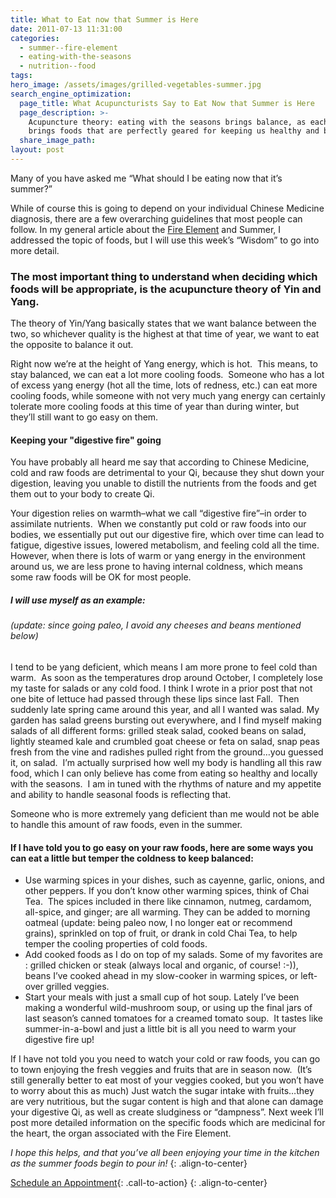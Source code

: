 ```yaml
---
title: What to Eat now that Summer is Here
date: 2011-07-13 11:31:00
categories:
  - summer--fire-element
  - eating-with-the-seasons
  - nutrition--food
tags:
hero_image: /assets/images/grilled-vegetables-summer.jpg
search_engine_optimization:
  page_title: What Acupuncturists Say to Eat Now that Summer is Here
  page_description: >-
    Acupuncture theory: eating with the seasons brings balance, as each season
    brings foods that are perfectly geared for keeping us healthy and balanced.
  share_image_path:
layout: post
---
```


Many of you have asked me “What should I be eating now that it’s summer?”&nbsp;

While of course this is going to depend on your individual Chinese Medicine diagnosis, there are a few overarching guidelines that most people can follow. In my general article about the [Fire Element](http://www.wisdomwaysacupuncture.com/2017/05/23/into-the-fire-we-go-more-tips-from-an-acupuncturist-for-staying-balanced-in-summer/) and Summer, I addressed the topic of foods, but I will use this week’s “Wisdom” to go into more detail.

### The most important thing to understand when deciding which foods will be appropriate, is the acupuncture theory of Yin and Yang.

The theory of Yin/Yang basically states that we want balance between the two, so whichever quality is the highest at that time of year, we want to eat the opposite to balance it out.&nbsp;

Right now we’re at the height of Yang energy, which is hot.&nbsp; This means, to stay balanced, we can eat a lot more cooling foods.&nbsp; Someone who has a lot of excess yang energy (hot all the time, lots of redness, etc.) can eat more cooling foods, while someone with not very much yang energy can certainly tolerate more cooling foods at this time of year than during winter, but they’ll still want to go easy on them.

#### Keeping your "digestive fire" going

You have probably all heard me say that according to Chinese Medicine, cold and raw foods are detrimental to your Qi, because they shut down your digestion, leaving you unable to distill the nutrients from the foods and get them out to your body to create Qi.&nbsp;

Your digestion relies on warmth–what we call “digestive fire”–in order to assimilate nutrients.&nbsp; When we constantly put cold or raw foods into our bodies, we essentially put out our digestive fire, which over time can lead to fatigue, digestive issues, lowered metabolism, and feeling cold all the time.&nbsp; However, when there is lots of warm or yang energy in the environment around us, we are less prone to having internal coldness, which means some raw foods will be OK for most people.

##### I will use myself as an example:

###### (update: since going paleo, I avoid any cheeses and beans mentioned below)

I tend to be yang deficient, which means I am more prone to feel cold than warm.&nbsp; As soon as the temperatures drop around October, I completely lose my taste for salads or any cold food. I think I wrote in a prior post that not one bite of lettuce had passed through these lips since last Fall.&nbsp; Then suddenly late spring came around this year, and all I wanted was salad. My garden has salad greens bursting out everywhere, and I find myself making salads of all different forms: grilled steak salad, cooked beans on salad, lightly steamed kale and crumbled goat cheese or feta on salad, snap peas fresh from the vine and radishes pulled right from the ground…you guessed it, on salad.&nbsp; I’m actually surprised how well my body is handling all this raw food, which I can only believe has come from eating so healthy and locally with the seasons.&nbsp; I am in tuned with the rhythms of nature and my appetite and ability to handle seasonal foods is reflecting that.

Someone who is more extremely yang deficient than me would not be able to handle this amount of raw foods, even in the summer.

#### If I have told you to go easy on your raw foods, here are some ways you can eat a little but temper the coldness to keep balanced:

* Use warming spices in your dishes, such as cayenne, garlic, onions, and other peppers. If you don’t know other warming spices, think of Chai Tea.&nbsp; The spices included in there like cinnamon, nutmeg, cardamom, all-spice, and ginger; are all warming. They can be added to morning oatmeal (update: being paleo now, I no longer eat or recommend grains), sprinkled on top of fruit, or drank in cold Chai Tea, to help temper the cooling properties of cold foods.
* Add cooked foods as I do on top of my salads. Some of my favorites are : grilled chicken or steak (always local and organic, of course! :-)), beans I’ve cooked ahead in my slow-cooker in warming spices, or left-over grilled veggies.
* Start your meals with just a small cup of hot soup. Lately I’ve been making a wonderful wild-mushroom soup, or using up the final jars of last season’s canned tomatoes for a creamed tomato soup.&nbsp; It tastes like summer-in-a-bowl and just a little bit is all you need to warm your digestive fire up!

If I have not told you you need to watch your cold or raw foods, you can go to town enjoying the fresh veggies and fruits that are in season now.&nbsp; (It’s still generally better to eat most of your veggies cooked, but you won’t have to worry about this as much) Just watch the sugar intake with fruits…they are very nutritious, but the sugar content is high and that alone can damage your digestive Qi, as well as create sludginess or “dampness”. Next week I’ll post more detailed information on the specific foods which are medicinal for the heart, the organ associated with the Fire Element.

*I hope this helps, and that you’ve all been enjoying your time in the kitchen as the summer foods begin to pour in!*
{: .align-to-center}

[Schedule an Appointment](/make-an-appointment/){: .call-to-action}
{: .align-to-center}
